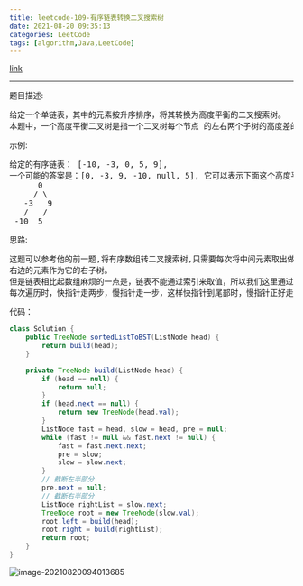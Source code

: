 ```yaml
---
title: leetcode-109-有序链表转换二叉搜索树
date: 2021-08-20 09:35:13
categories: LeetCode
tags: [algorithm,Java,LeetCode]
---
```


[link](https://leetcode-cn.com/problems/convert-sorted-list-to-binary-search-tree/)

<hr/>

题目描述:

<pre>
给定一个单链表，其中的元素按升序排序，将其转换为高度平衡的二叉搜索树。
本题中，一个高度平衡二叉树是指一个二叉树每个节点 的左右两个子树的高度差的绝对值不超过 1。
</pre>

示例:

<pre>
给定的有序链表： [-10, -3, 0, 5, 9],
一个可能的答案是：[0, -3, 9, -10, null, 5], 它可以表示下面这个高度平衡二叉搜索树：
      0
     / \
   -3   9
   /   /
 -10  5
</pre>

思路:

<pre>
这题可以参考他的前一题,将有序数组转二叉搜索树,只需要每次将中间元素取出做根结点,左边的元素作为它的左子树
右边的元素作为它的右子树。
但是链表相比起数组麻烦的一点是，链表不能通过索引来取值，所以我们这里通过双指针的方式取中间节点。
每次遍历时，快指针走两步，慢指针走一步，这样快指针到尾部时，慢指针正好走到一半的位置。
</pre>

代码：

```java
class Solution {
    public TreeNode sortedListToBST(ListNode head) {
        return build(head);
    }

    private TreeNode build(ListNode head) {
        if (head == null) {
            return null;
        }
        if (head.next == null) {
            return new TreeNode(head.val);
        }
        ListNode fast = head, slow = head, pre = null;
        while (fast != null && fast.next != null) {
            fast = fast.next.next;
            pre = slow;
            slow = slow.next;
        }
        // 截断左半部分
        pre.next = null;
        // 截断右半部分
        ListNode rightList = slow.next;
        TreeNode root = new TreeNode(slow.val);
        root.left = build(head);
        root.right = build(rightList);
        return root;
    }
}
```

![image-20210820094013685](https://gitee.com/cao_ziqiang/img/raw/master/20210820094013.png)

